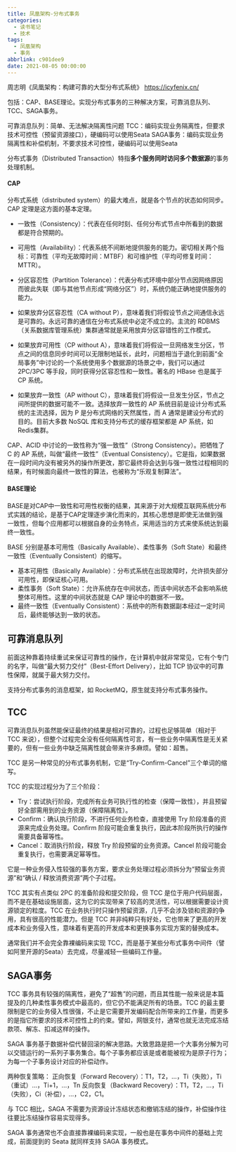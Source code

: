 ```yaml
---
title: 凤凰架构-分布式事务
categories:
  - 读书笔记
  - 技术
tags:
  - 凤凰架构
  - 事务
abbrlink: c901dee9
date: 2021-08-05 00:00:00
---
```


周志明《凤凰架构：构建可靠的大型分布式系统》
https://icyfenix.cn/

包括：CAP、BASE理论。实现分布式事务的三种解决方案，可靠消息队列、TCC、SAGA事务。

可靠消息队列：简单、无法解决隔离性问题
TCC：编码实现业务隔离性，但要求技术可控性（预留资源接口），硬编码可以使用Seata
SAGA事务：编码实现业务隔离性和补偿机制，不要求技术可控性，硬编码可以使用Seata

<!-- more -->

分布式事务（Distributed Transaction）特指**多个服务同时访问多个数据源**的事务处理机制。

#### CAP
分布式系统（distributed system）的最大难点，就是各个节点的状态如何同步。CAP 定理是这方面的基本定理。

* 一致性（Consistency）：代表在任何时刻、任何分布式节点中所看到的数据都是符合预期的。
* 可用性（Availability）：代表系统不间断地提供服务的能力。密切相关两个指标：可靠性（平均无故障时间：MTBF）和可维护性（平均可修复时间：MTTR）。
* 分区容忍性（Partition Tolerance）：代表分布式环境中部分节点因网络原因而彼此失联（即与其他节点形成“网络分区”）时，系统仍能正确地提供服务的能力。

* 如果放弃分区容忍性（CA without P），意味着我们将假设节点之间通信永远是可靠的。永远可靠的通信在分布式系统中必定不成立的。主流的 RDBMS（关系数据库管理系统）集群通常就是采用放弃分区容错性的工作模式。
* 如果放弃可用性（CP without A），意味着我们将假设一旦网络发生分区，节点之间的信息同步时间可以无限制地延长，此时，问题相当于退化到前面“全局事务”中讨论的一个系统使用多个数据源的场景之中，我们可以通过 2PC/3PC 等手段，同时获得分区容忍性和一致性。著名的 HBase 也是属于 CP 系统。
* 如果放弃一致性（AP without C），意味着我们将假设一旦发生分区，节点之间所提供的数据可能不一致。选择放弃一致性的 AP 系统目前是设计分布式系统的主流选择，因为 P 是分布式网络的天然属性，而 A 通常是建设分布式的目的。目前大多数 NoSQL 库和支持分布式的缓存框架都是 AP 系统，如Redis集群。

CAP、ACID 中讨论的一致性称为“强一致性”（Strong Consistency）。把牺牲了 C 的 AP 系统，叫做“最终一致性”（Eventual Consistency）。它是指，如果数据在一段时间内没有被另外的操作所更改，那它最终将会达到与强一致性过程相同的结果，有时候面向最终一致性的算法，也被称为“乐观复制算法”。

#### BASE理论
BASE是对CAP中一致性和可用性权衡的结果，其来源于对大规模互联网系统分布式实践的结论，是基于CAP定理逐步演化而来的，其核心思想是即使无法做到强一致性，但每个应用都可以根据自身的业务特点，采用适当的方式来使系统达到最终一致性。

BASE 分别是基本可用性（Basically Available）、柔性事务（Soft State）和最终一致性（Eventually Consistent）的缩写。

* 基本可用性（Basically Available）：分布式系统在出现故障时，允许损失部分可用性，即保证核心可用。
* 柔性事务（Soft State）：允许系统存在中间状态，而该中间状态不会影响系统整体可用性。这里的中间状态就是 CAP 理论中的数据不一致。
* 最终一致性（Eventually Consistent）：系统中的所有数据副本经过一定时间后，最终能够达到一致的状态。


## 可靠消息队列
前面这种靠着持续重试来保证可靠性的操作，在计算机中就非常常见，它有个专门的名字，叫做“最大努力交付”（Best-Effort Delivery），比如 TCP 协议中的可靠性保障，就属于最大努力交付。

支持分布式事务的消息框架，如 RocketMQ，原生就支持分布式事务操作。

## TCC
可靠消息队列虽然能保证最终的结果是相对可靠的，过程也足够简单（相对于 TCC 来说），但整个过程完全没有任何隔离性可言，有一些业务中隔离性是无关紧要的，但有一些业务中缺乏隔离性就会带来许多麻烦。譬如：超售。

TCC 是另一种常见的分布式事务机制，它是“Try-Confirm-Cancel”三个单词的缩写。

TCC 的实现过程分为了三个阶段：
* Try：尝试执行阶段，完成所有业务可执行性的检查（保障一致性），并且预留好全部需用到的业务资源（保障隔离性）。
* Confirm：确认执行阶段，不进行任何业务检查，直接使用 Try 阶段准备的资源来完成业务处理。Confirm 阶段可能会重复执行，因此本阶段所执行的操作需要具备幂等性。
* Cancel：取消执行阶段，释放 Try 阶段预留的业务资源。Cancel 阶段可能会重复执行，也需要满足幂等性。

它是一种业务侵入性较强的事务方案，要求业务处理过程必须拆分为“预留业务资源”和“确认 / 释放消费资源”两个子过程。

TCC 其实有点类似 2PC 的准备阶段和提交阶段，但 TCC 是位于用户代码层面，而不是在基础设施层面，这为它的实现带来了较高的灵活性，可以根据需要设计资源锁定的粒度。TCC 在业务执行时只操作预留资源，几乎不会涉及锁和资源的争用，具有很高的性能潜力。但是 TCC 并非纯粹只有好处，它也带来了更高的开发成本和业务侵入性，意味着有更高的开发成本和更换事务实现方案的替换成本。

通常我们并不会完全靠裸编码来实现 TCC，而是基于某些分布式事务中间件（譬如阿里开源的Seata）去完成，尽量减轻一些编码工作量。

## SAGA事务

TCC 事务具有较强的隔离性，避免了“超售”的问题，而且其性能一般来说是本篇提及的几种柔性事务模式中最高的，但它仍不能满足所有的场景。TCC 的最主要限制是它的业务侵入性很强，不止是它需要开发编码配合所带来的工作量，而更多的是指它所要求的技术可控性上的约束。譬如，网银支付，通常也就无法完成冻结款项、解冻、扣减这样的操作。

SAGA 事务基于数据补偿代替回滚的解决思路。大致思路是把一个大事务分解为可以交错运行的一系列子事务集合。每个子事务都应该是或者能被视为是原子行为；为每一个子事务设计对应的补偿动作。

两种恢复策略：
正向恢复（Forward Recovery）：T1，T2，…，Ti（失败），Ti（重试）…，Ti+1，…，Tn
反向恢复（Backward Recovery）：T1，T2，…，Ti（失败），Ci（补偿），…，C2，C1。

与 TCC 相比，SAGA 不需要为资源设计冻结状态和撤销冻结的操作，补偿操作往往要比冻结操作容易实现得多。

SAGA 事务通常也不会直接靠裸编码来实现，一般也是在事务中间件的基础上完成，前面提到的 Seata 就同样支持 SAGA 事务模式。